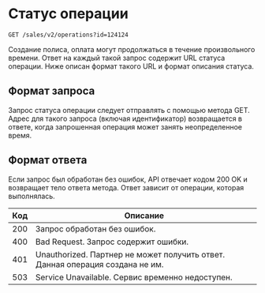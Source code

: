 # Статус операции


`GET /sales/v2/operations?id=124124`

Создание полиса, оплата могут продолжаться в течение произвольного времени. 
Ответ на каждый такой запрос содержит URL статуса операции. 
Ниже описан формат такого URL и формат описания статуса.

## Формат запроса
Запрос статуса операции следует отправлять с помощью метода GET. 
Адрес для такого запроса (включая идентификатор) 
возвращается в ответе, когда запрошенная операция может занять неопределенное время.

## Формат ответа
Если запрос был обработан без ошибок, API отвечает кодом 200 OK и возвращает тело ответа метода.
Ответ зависит от операции, которая выполнялась.


|Код|Описание|
|-----|----|
|200| Запрос обработан без ошибок.|
|400| Bad Request. Запрос содержит ошибки.|        
|401| Unauthorized. Партнер не может получить ответ. Данная операция создана не им.| 
|503| Service Unavailable. Сервис временно недоступен.|

